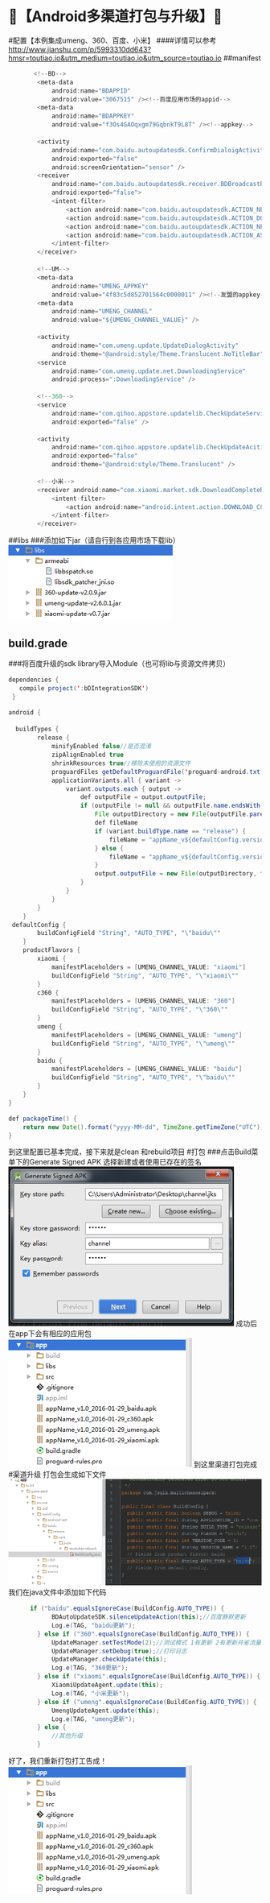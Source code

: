 :running:【Android多渠道打包与升级】:running:
====
#配置【本例集成umeng、360、百度、小米】
####详情可以参考 http://www.jianshu.com/p/5993310dd643?hmsr=toutiao.io&utm_medium=toutiao.io&utm_source=toutiao.io
##manifest
```java
       <!--BD-->
        <meta-data
            android:name="BDAPPID"
            android:value="3067515" /><!--百度应用市场的appid-->
        <meta-data
            android:name="BDAPPKEY"
            android:value="f3Os4GAOqxgm79GqbnkT9L8T" /><!--appkey-->

        <activity
            android:name="com.baidu.autoupdatesdk.ConfirmDialoigActivity"
            android:exported="false"
            android:screenOrientation="sensor" />
        <receiver
            android:name="com.baidu.autoupdatesdk.receiver.BDBroadcastReceiver"
            android:exported="false">
            <intent-filter>
                <action android:name="com.baidu.autoupdatesdk.ACTION_NEW_UPDATE" />
                <action android:name="com.baidu.autoupdatesdk.ACTION_DOWNLOAD_COMPLETE" />
                <action android:name="com.baidu.autoupdatesdk.ACTION_NEW_AS" />
                <action android:name="com.baidu.autoupdatesdk.ACTION_AS_DOWNLOAD_COMPLETE" />
            </intent-filter>
        </receiver>

        <!--UM-->
        <meta-data
            android:name="UMENG_APPKEY"
            android:value="4f83c5d852701564c0000011" /><!--友盟的appkey-->
        <meta-data
            android:name="UMENG_CHANNEL"
            android:value="${UMENG_CHANNEL_VALUE}" />

        <activity
            android:name="com.umeng.update.UpdateDialogActivity"
            android:theme="@android:style/Theme.Translucent.NoTitleBar"></activity>
        <service
            android:name="com.umeng.update.net.DownloadingService"
            android:process=":DownloadingService" />

        <!--360-->
        <service
            android:name="com.qihoo.appstore.updatelib.CheckUpdateService"
            android:exported="false" />

        <activity
            android:name="com.qihoo.appstore.updatelib.CheckUpdateAcitivty"
            android:exported="false"
            android:theme="@android:style/Theme.Translucent" />

        <!--小米-->
        <receiver android:name="com.xiaomi.market.sdk.DownloadCompleteReceiver">
            <intent-filter>
                <action android:name="android.intent.action.DOWNLOAD_COMPLETE" />
            </intent-filter>
        </receiver>
```
##libs
###添加如下jar（请自行到各应用市场下载lib）
![](https://github.com/a741762308/MultiChannelPack/blob/master/sreenshot/libs.png)
## build.grade
###将百度升级的sdk library导入Module（也可将lib与资源文件拷贝）
```java
dependencies {
   compile project(':bDIntegrationSDK')
 }
```

```java
android {

  buildTypes {
        release {
            minifyEnabled false//是否混淆
            zipAlignEnabled true
            shrinkResources true//移除未使用的资源文件
            proguardFiles getDefaultProguardFile('proguard-android.txt'), 'proguard-rules.pro'
            applicationVariants.all { variant ->
                variant.outputs.each { output ->
                    def outputFile = output.outputFile;
                    if (outputFile != null && outputFile.name.endsWith('.apk')) {
                        File outputDirectory = new File(outputFile.parent);
                        def fileName
                        if (variant.buildType.name == "release") {
                            fileName = "appName_v${defaultConfig.versionName}_${packageTime()}_${variant.productFlavors[0].name}.apk"
                        } else {
                            fileName = "appName_v${defaultConfig.versionName}_${packageTime()}_beta.apk"
                        }
                        output.outputFile = new File(outputDirectory, fileName)
                    }
                }
            }
        }
    }
 defaultConfig {
        buildConfigField "String", "AUTO_TYPE", "\"baidu\""
    }
    productFlavors {
        xiaomi {
            manifestPlaceholders = [UMENG_CHANNEL_VALUE: "xiaomi"]
            buildConfigField "String", "AUTO_TYPE", "\"xiaomi\""
        }
        c360 {
            manifestPlaceholders = [UMENG_CHANNEL_VALUE: "360"]
            buildConfigField "String", "AUTO_TYPE", "\"360\""
        }
        umeng {
            manifestPlaceholders = [UMENG_CHANNEL_VALUE: "umeng"]
            buildConfigField "String", "AUTO_TYPE", "\"umeng\""
        }
        baidu {
            manifestPlaceholders = [UMENG_CHANNEL_VALUE: "baidu"]
            buildConfigField "String", "AUTO_TYPE", "\"baidu\""
        }
    }
}
```

```java
def packageTime() {
    return new Date().format("yyyy-MM-dd", TimeZone.getTimeZone("UTC"))
}
```
到这里配置已基本完成，接下来就是clean 和rebuild项目
#打包
###点击Build菜单下的Generate Signed APK
选择新建或者使用已存在的签名
![](https://github.com/a741762308/MultiChannelPack/blob/master/sreenshot/generate.png)
成功后在app下会有相应的应用包
![](https://github.com/a741762308/MultiChannelPack/blob/master/sreenshot/out2.png)
到这里渠道打包完成
#渠道升级
打包会生成如下文件
![](https://github.com/a741762308/MultiChannelPack/blob/master/sreenshot/out1.png)
我们在java文件中添加如下代码
```java
      if ("baidu".equalsIgnoreCase(BuildConfig.AUTO_TYPE)) {
            BDAutoUpdateSDK.silenceUpdateAction(this);//百度静默更新
            Log.e(TAG, "baidu更新");
        } else if ("360".equalsIgnoreCase(BuildConfig.AUTO_TYPE)) {
            UpdateManager.setTestMode(2);//测试模式 1有更新 2有更新并省流量
            UpdateManager.setDebug(true);//打印日志
            UpdateManager.checkUpdate(this);
            Log.e(TAG, "360更新");
        } else if ("xiaomi".equalsIgnoreCase(BuildConfig.AUTO_TYPE)) {
            XiaomiUpdateAgent.update(this);
            Log.e(TAG, "小米更新");
        } else if ("umeng".equalsIgnoreCase(BuildConfig.AUTO_TYPE)) {
            UmengUpdateAgent.update(this);
            Log.e(TAG, "umeng更新");
        } else {
            //其他升级
        }
```
好了，我们重新打包打工告成！
![](https://github.com/a741762308/MultiChannelPack/blob/master/sreenshot/out2.png)

